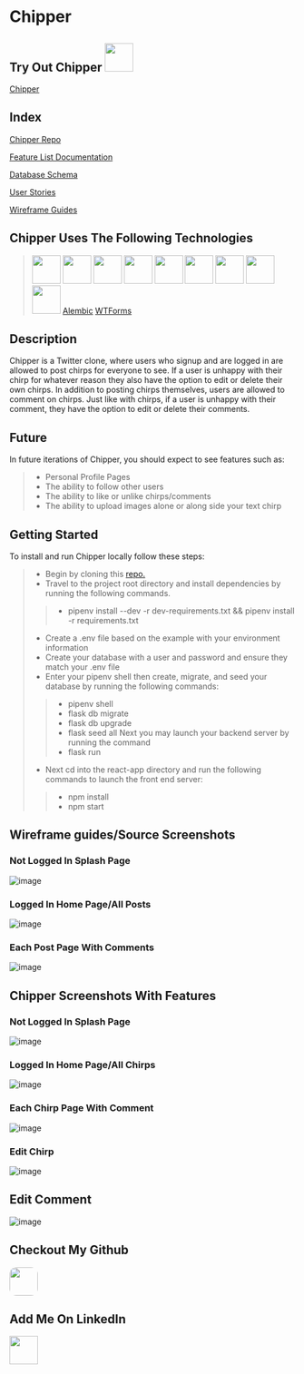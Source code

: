 # Chipper

## Try Out Chipper    <img src="https://cdn.jsdelivr.net/gh/devicons/devicon/icons/heroku/heroku-original-wordmark.svg" height=50px width=50px />

[Chipper](https://mpchipper.herokuapp.com/)


## Index
[Chipper Repo](https://github.com/mipresley23/ChipperCapstoneProject1)

[Feature List Documentation](https://github.com/mipresley23/ChipperCapstoneProject1/wiki/Chipper-MVP-Feature-List)

[Database Schema](https://github.com/mipresley23/ChipperCapstoneProject1/wiki/DB-Schema)

[User Stories](https://github.com/mipresley23/ChipperCapstoneProject1/wiki/User-Stories)

[Wireframe Guides](https://github.com/mipresley23/ChipperCapstoneProject1/wiki/Wireframes)



## Chipper Uses The Following Technologies
> [<img src="https://cdn.jsdelivr.net/gh/devicons/devicon/icons/react/react-original-wordmark.svg" height=50px width=50px/>](https://reactjs.org/)   [<img src="https://cdn.jsdelivr.net/gh/devicons/devicon/icons/redux/redux-original.svg" height=50px width=50px />](https://redux.js.org/)   [
<img src="https://cdn.jsdelivr.net/gh/devicons/devicon/icons/flask/flask-original-wordmark.svg" height=50px width=50px />](https://flask.palletsprojects.com/en/2.1.x/)   [<img src="https://cdn.jsdelivr.net/gh/devicons/devicon/icons/sqlalchemy/sqlalchemy-original-wordmark.svg" height=50px width=50px />](https://docs.sqlalchemy.org/en/14/)   [<img src="https://cdn.jsdelivr.net/gh/devicons/devicon/icons/python/python-original-wordmark.svg" height=50px width=50px />](https://docs.python.org/3/)   [<img src="https://cdn.jsdelivr.net/gh/devicons/devicon/icons/javascript/javascript-plain.svg" height=50px width=50px />](https://developer.mozilla.org/en-US/docs/Web/JavaScript)   [<img src="https://cdn.jsdelivr.net/gh/devicons/devicon/icons/css3/css3-original-wordmark.svg" height=50px width=50px />](https://developer.mozilla.org/en-US/docs/Web/CSS)   [<img src="https://cdn.jsdelivr.net/gh/devicons/devicon/icons/postgresql/postgresql-plain-wordmark.svg" height=50px width=50px />](https://www.postgresql.org/docs/)   [<img src="https://cdn.jsdelivr.net/gh/devicons/devicon/icons/vscode/vscode-original-wordmark.svg" height=50px width=50px />](https://code.visualstudio.com/docs)   [Alembic](https://alembic.sqlalchemy.org/en/latest/)   [WTForms](https://wtforms.readthedocs.io/en/3.0.x/)


## Description

Chipper is a Twitter clone, where users who signup and are logged in are allowed to post chirps for everyone to see. If a user is unhappy with their chirp for whatever reason they also have the option to edit or delete their own chirps. In addition to posting chirps themselves, users are allowed to comment on chirps. Just like with chirps, if a user is unhappy with their comment, they have the option to edit or delete their comments.

## Future

In future iterations of Chipper, you should expect to see features such as:
> * Personal Profile Pages
> * The ability to follow other users
> * The ability to like or unlike chirps/comments
> * The ability to upload images alone or along side your text chirp

## Getting Started

To install and run Chipper locally follow these steps:
> * Begin by cloning this [repo.](https://github.com/mipresley23/ChipperCapstoneProject1)
> * Travel to the project root directory and install dependencies by running the following commands.
> > * pipenv install --dev -r dev-requirements.txt && pipenv install -r requirements.txt
> * Create a .env file based on the example with your environment information
> * Create your database with a user and password and ensure they match your .env file
> * Enter your pipenv shell then create, migrate, and seed your database by running the following commands:
> > * pipenv shell
> > * flask db migrate
> > * flask db upgrade
> > * flask seed all
> Next you may launch your backend server by running the command
> > * flask run
> * Next cd into the react-app directory and run the following commands to launch the front end server:
> > * npm install
> > * npm start

## Wireframe guides/Source Screenshots

### Not Logged In Splash Page
![image](https://user-images.githubusercontent.com/59783664/184041932-7231f657-bbbd-476c-8de9-71d104e84872.png)


### Logged In Home Page/All Posts
![image](https://user-images.githubusercontent.com/59783664/184041842-6379742a-9f7b-4fa5-9301-93f0ffc7465d.png)

### Each Post Page With Comments
![image](https://user-images.githubusercontent.com/59783664/184042052-13675887-df08-4bdd-a9af-7cbf74fdcf22.png)

## Chipper Screenshots With Features

### Not Logged In Splash Page
![image](https://user-images.githubusercontent.com/59783664/184042256-9b909ddd-ddb1-44b8-8974-6692e863c7f6.png)

### Logged In Home Page/All Chirps
![image](https://user-images.githubusercontent.com/59783664/184042494-a245ac6a-baa8-4a78-bc3c-b49d1b0da683.png)

### Each Chirp Page With Comment
![image](https://user-images.githubusercontent.com/59783664/184042686-834ed02d-6d7a-4e69-8b67-9442fabf323f.png)

### Edit Chirp
![image](https://user-images.githubusercontent.com/59783664/184042808-d6f20148-32bf-41af-9ef1-d718e4ef2894.png)

## Edit Comment
![image](https://user-images.githubusercontent.com/59783664/184042933-d00ba33d-9086-41e2-a9cf-91ec487d5b1b.png)

  ## Checkout My Github

  [<img id='md-github' src='https://user-images.githubusercontent.com/59783664/184163426-8fb911d5-7ff6-4ba3-8061-43f7c1cd88a3.png' height=50px width=50px  style="border-radius:12px" />](https://github.com/mipresley23)

  ## Add Me On LinkedIn

  [<img src="https://cdn.jsdelivr.net/gh/devicons/devicon/icons/linkedin/linkedin-original.svg" height=50px width=50px />](https://www.linkedin.com/in/michael-presley-96729b235/)

